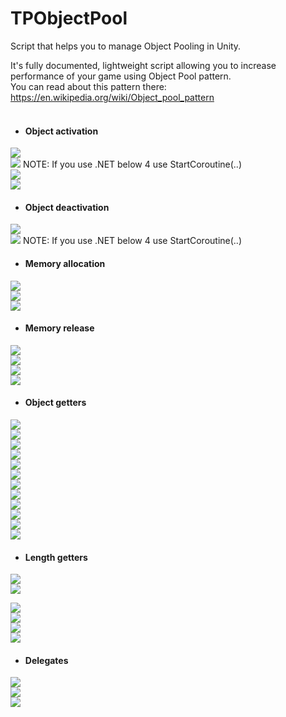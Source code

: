 # TPObjectPool
Script that helps you to manage Object Pooling in Unity.

It's fully documented, lightweight script allowing you to increase performance of your game using Object Pool pattern.
<br>
You can read about this pattern there: https://en.wikipedia.org/wiki/Object_pool_pattern
<br>
<br>

* #### Object activation
<img src = https://d3higte790sj35.cloudfront.net/images/lh/te/084f8ce85ffc564f922fd2ac45e4f540.png> </img>
<br>
<img src = https://d3higte790sj35.cloudfront.net/images/re/ds/d210125703dcd54557d68c2ec0732759.png> </img>
NOTE: If you use .NET below 4 use StartCoroutine(..)
<br>
<img src = https://d3higte790sj35.cloudfront.net/images/qy/qh/7bb06996bb427a8209b6e894bdf3f910.png> </img>
<br>
<img src = https://d3higte790sj35.cloudfront.net/images/vi/vg/9fa38c356b7d79bdec6aff76bf58db46.png> </img>
<br>

* #### Object deactivation
<img src = https://d3higte790sj35.cloudfront.net/images/cj/yw/63b1f288e1de83fa3bbb43c3a415d2e8.png> </img>
<br>
<img src = https://d3higte790sj35.cloudfront.net/images/is/dt/4d9d824d712317f998830838c01d5199.png> </img>
NOTE: If you use .NET below 4 use StartCoroutine(..)
<br>

* #### Memory allocation
<img src = https://d3higte790sj35.cloudfront.net/images/mn/rh/692be503ffe7d12b21b7e7aa1914cb7c.png> </img>
<br>
<img src = https://d3higte790sj35.cloudfront.net/images/tg/qg/79f56e239c5b530206127a964b1d1403.png> </img>
<br>
<img src = https://d3higte790sj35.cloudfront.net/images/ms/lp/41547d90336b447b6a3ab851febaf297.png> </img>
<br>

* #### Memory release
<img src = https://d3higte790sj35.cloudfront.net/images/ti/wc/eed4de8764742da8da2ded71511381b1.png> </img>
<br>
<img src = https://d3higte790sj35.cloudfront.net/images/rv/kz/c48fab99ff77266367ea1c9c2a987c5c.png> </img>
<br>
<img src = https://d3higte790sj35.cloudfront.net/images/lm/wb/b6c7c6bcc302fc1508c5e4136fbdc21d.png> </img>
<br>
<img src = https://d3higte790sj35.cloudfront.net/images/ld/jj/e899f891330a4c3046ff33ec83b86f22.png> </img>
<br>

* #### Object getters
<img src = https://d3higte790sj35.cloudfront.net/images/ab/vo/5f6efb9443f110c18d9552bc7d7ae9a8.png> </img>
<br>
<img src = https://d3higte790sj35.cloudfront.net/images/ga/zo/f1a3a7755c2446c3d4e6ac75439f6712.png> </img>
<br>
<img src = https://d3higte790sj35.cloudfront.net/images/md/tv/21ea98b7cf47502dcd23368602f96708.png> </img>
<br>
<img src = https://d3higte790sj35.cloudfront.net/images/uy/qr/ecb89367be8bcc38d47e98699fb34839.png> </img>
<br>
<img src = https://d3higte790sj35.cloudfront.net/images/vf/io/67bc7e34b2f7f002fb9f6c5d42625d8e.png> </img>
<br>
<img src = https://d3higte790sj35.cloudfront.net/images/zm/rt/7075f44a64516508545f54d505d8c4fb.png> </img>
<br>
<img src = https://d3higte790sj35.cloudfront.net/images/qi/sw/abc8c2581a51854c96f3e07fb9b85e29.png> </img>
<br>
<img src = https://d3higte790sj35.cloudfront.net/images/oq/le/ffe7b9c70612b5df91777040a955a113.png> </img>
<br>
<img src = https://d3higte790sj35.cloudfront.net/images/nz/kr/a5606789aa1171a3e0e3d0e2c926ead5.png> </img>
<br>
<img src = https://d3higte790sj35.cloudfront.net/images/jb/wj/392fcdd0c36927742b881eb8a3485025.png> </img>
<br>
<img src = https://d3higte790sj35.cloudfront.net/images/ju/rx/c342f3a97c6952ba3b5efe2de83f4263.png> </img>
<br>
<img src = https://d3higte790sj35.cloudfront.net/images/zd/cw/00024d50784aebb8e1cd4951674b58ab.png> </img>
<br>


* #### Length getters
<img src = https://d3higte790sj35.cloudfront.net/images/vo/wi/3aa65eb68e7c18b005e6f5bdd088d4bd.png> </img>
<br>
<img src = https://d3higte790sj35.cloudfront.net/images/bp/ku/6d3c50b65506fc7aba5f4d8652d6a300.png> </img>
<br>

<img src = https://d3higte790sj35.cloudfront.net/images/nt/sh/c605d6fd548e7ea7455bceedb4b93178.png> </img>
<br>
<img src = https://d3higte790sj35.cloudfront.net/images/za/nz/e32675d78e14911df6391c32e7fa70c8.png> </img>
<br>
<img src = https://d3higte790sj35.cloudfront.net/images/zo/se/f438f4c0a88e40bf5c60fec3b2399bde.png> </img>
<br>
<img src = https://d3higte790sj35.cloudfront.net/images/pv/du/a6efd7f856b73fa4ab354c9ec77230dd.png> </img>
<br>

* #### Delegates
<img src = https://d3higte790sj35.cloudfront.net/images/gq/zu/b2530b9fbd4678a815b5a97f303b37ed.png> </img>
<br>
<img src = https://d3higte790sj35.cloudfront.net/images/il/of/d82679a3b42116634b5e03dfd24c063d.png> </img>
<br>
<img src = https://d3higte790sj35.cloudfront.net/images/ft/ln/521f5072ef3d0fa5f139d0680d917dbe.png> </img>

